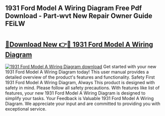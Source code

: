 ## 1931 Ford Model A Wiring Diagram Free Pdf Download - Part-wvt New Repair Owner Guide FEiLW

# <h2><a href="http://dfihov.blite.top/?on=1931+Ford+Model+A+Wiring+Diagram">🔗Download New 👉🔴 1931 Ford Model A Wiring Diagram</a></h2>

[![1931 Ford Model A Wiring Diagram download](https://i.imgur.com/lujVjoI.png)](http://dfihov.blite.top/?on=1931+Ford+Model+A+Wiring+Diagram)
Get started with your new 1931 Ford Model A Wiring Diagram today! This user manual provides a detailed overview of the product's features and functionality. Safety First 1931 Ford Model A Wiring Diagram, Always This product is designed with safety in mind. Please follow all safety precautions. With features like list of features, your new 1931 Ford Model A Wiring Diagram is designed to simplify your tasks. Your Feedback is Valuable 1931 Ford Model A Wiring Diagram. We appreciate your input and are committed to providing you with exceptional service.
